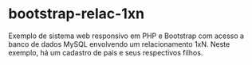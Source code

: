 # bootstrap-relac-1xn
Exemplo de sistema web responsivo em PHP e Bootstrap com acesso a banco de dados MySQL envolvendo um relacionamento 1xN. Neste exemplo, há um cadastro de pais e seus respectivos filhos.
